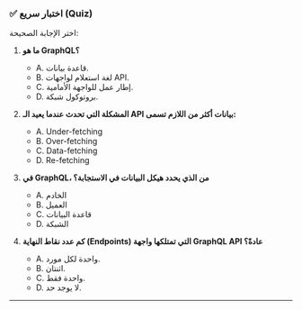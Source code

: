 ### ✅ اختبار سريع (Quiz)
اختر الإجابة الصحيحة:

1.  **ما هو GraphQL؟**
    * A. قاعدة بيانات.
    * B. لغة استعلام لواجهات API.
    * C. إطار عمل للواجهة الأمامية.
    * D. بروتوكول شبكة.

2.  **المشكلة التي تحدث عندما يعيد الـ API بيانات أكثر من اللازم تسمى:**
    * A. Under-fetching
    * B. Over-fetching
    * C. Data-fetching
    * D. Re-fetching

3.  **في GraphQL، من الذي يحدد هيكل البيانات في الاستجابة؟**
    * A. الخادم
    * B. العميل
    * C. قاعدة البيانات
    * D. الشبكة

4.  **كم عدد نقاط النهاية (Endpoints) التي تمتلكها واجهة GraphQL API عادةً؟**
    * A. واحدة لكل مورد.
    * B. اثنتان.
    * C. واحدة فقط.
    * D. لا يوجد حد.

---